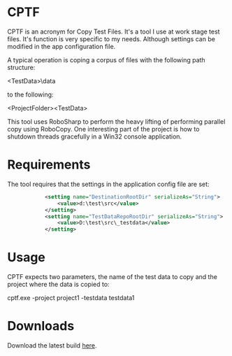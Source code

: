 # CPTF
CPTF is an acronym for Copy Test Files. It's a tool I use at work stage test files. It's function is very specific to my needs. Although settings can be modified in the app configuration file.

A typical operation is coping a corpus of files with the following path structure: 

<TestDataRepositoryRoot>\<TestData>\data

to the following:

<ProjectFolderRoot>\<ProjectFolder>\<TestData>

This tool uses RoboSharp to perform the heavy lifting of performing parallel copy using RoboCopy. One interesting part of the project is how to shutdown threads gracefully in a Win32 console application.

# Requirements
The tool requires that the settings in the application config file are set:
```xml
            <setting name="DestinationRootDir" serializeAs="String">
                <value>d:\test\src</value>
            </setting>
            <setting name="TestDataRepoRootDir" serializeAs="String">
                <value>D:\test\src\_testdata</value>
            </setting>
```

# Usage
CPTF expects two parameters, the name of the test data to copy and the project where the data is copied to:

cptf.exe -project project1 -testdata testdata1

# Downloads
Download the latest build [here](https://github.com/t3knoid/cptf/releases/tag/latest).
